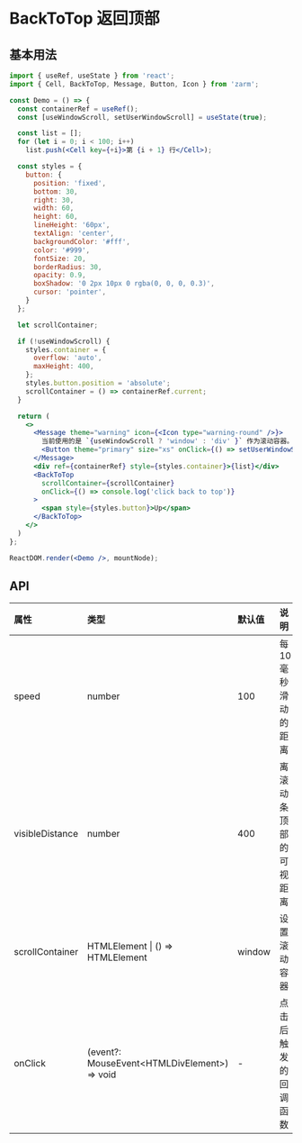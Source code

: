 
# BackToTop 返回顶部



## 基本用法
```jsx
import { useRef, useState } from 'react';
import { Cell, BackToTop, Message, Button, Icon } from 'zarm';

const Demo = () => {
  const containerRef = useRef();
  const [useWindowScroll, setUserWindowScroll] = useState(true);

  const list = [];
  for (let i = 0; i < 100; i++)
    list.push(<Cell key={+i}>第 {i + 1} 行</Cell>);

  const styles = {
    button: {
      position: 'fixed',
      bottom: 30,
      right: 30,
      width: 60,
      height: 60,
      lineHeight: '60px',
      textAlign: 'center',
      backgroundColor: '#fff',
      color: '#999',
      fontSize: 20,
      borderRadius: 30,
      opacity: 0.9,
      boxShadow: '0 2px 10px 0 rgba(0, 0, 0, 0.3)',
      cursor: 'pointer',
    }
  };

  let scrollContainer;

  if (!useWindowScroll) {
    styles.container = {
      overflow: 'auto',
      maxHeight: 400,
    };
    styles.button.position = 'absolute';
    scrollContainer = () => containerRef.current;
  }

  return (
    <>
      <Message theme="warning" icon={<Icon type="warning-round" />}>
        当前使用的是 `{useWindowScroll ? 'window' : 'div' }` 作为滚动容器。
        <Button theme="primary" size="xs" onClick={() => setUserWindowScroll(!useWindowScroll)}>点击切换</Button>
      </Message>
      <div ref={containerRef} style={styles.container}>{list}</div>
      <BackToTop
        scrollContainer={scrollContainer}
        onClick={() => console.log('click back to top')}
      >
        <span style={styles.button}>Up</span>
      </BackToTop>
    </>
  )
};

ReactDOM.render(<Demo />, mountNode);
```



## API

| 属性 | 类型 | 默认值 | 说明 |
| :--- | :--- | :--- | :--- |
| speed | number | 100 | 每10毫秒滑动的距离 |
| visibleDistance | number | 400 | 离滚动条顶部的可视距离 |
| scrollContainer | HTMLElement \| () => HTMLElement | window | 设置滚动容器 |
| onClick | (event?: MouseEvent&lt;HTMLDivElement&gt;) => void | - | 点击后触发的回调函数 |
